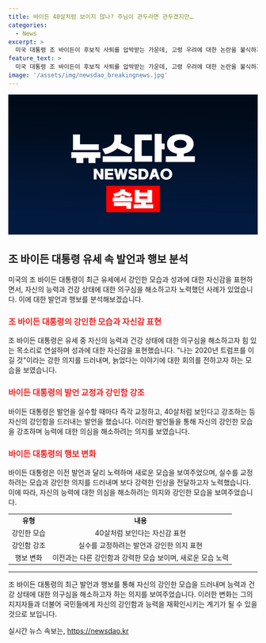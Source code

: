 ```yaml
---
title: 바이든 40살처럼 보이지 않나? 주님이 관두라면 관두겠지만…
categories:
  - News
excerpt: >
  미국 대통령 조 바이든이 후보직 사퇴를 압박받는 가운데, 고령 우려에 대한 논란을 불식하기 위해 힘든 유세를 이어갔다. 바이든은 매디슨의 중학교에서 열린 연설에서 자신의 늙은 모습에 대한 비판을 부인하며 목소리를 높였고, 발언을 교정하며 노력하는 모습을 보였다. 트럼프를 이길 의지를 강조하며 노력을 다짐했지만, 인터뷰에서는 쉬어 보이는 목소리와 피곤해 보이는 표정을 보였다. 지난 TV토론과는 달리 맥락을 벗어나는 발언은 없었다.
feature_text: >
  미국 대통령 조 바이든이 후보직 사퇴를 압박받는 가운데, 고령 우려에 대한 논란을 불식하기 위해 힘든 유세를 이어갔다. 바이든은 매디슨의 중학교에서 열린 연설에서 자신의 늙은 모습에 대한 비판을 부인하며 목소리를 높였고, 발언을 교정하며 노력하는 모습을 보였다. 트럼프를 이길 의지를 강조하며 노력을 다짐했지만, 인터뷰에서는 쉬어 보이는 목소리와 피곤해 보이는 표정을 보였다. 지난 TV토론과는 달리 맥락을 벗어나는 발언은 없었다.
image: '/assets/img/newsdao_breakingnews.jpg'
---
```


<p><img src="/assets/img/newsdao_breakingnews.jpg" alt="ontimetimes 속보" /></p>

<h2 data-ke-size="size26">조 바이든 대통령 유세 속 발언과 행보 분석</h2>

<p data-ke-size="size16">미국의 조 바이든 대통령이 최근 유세에서 강인한 모습과 성과에 대한 자신감을 표현하면서, 자신의 능력과 건강 상태에 대한 의구심을 해소하고자 노력했던 사례가 있었습니다. 이에 대한 발언과 행보를 분석해보겠습니다.</p>

<h3><b><span style="color: #ee2323;">조 바이든 대통령의 강인한 모습과 자신감 표현</span></b></h3>

<p data-ke-size="size16">조 바이든 대통령은 유세 중 자신의 능력과 건강 상태에 대한 의구심을 해소하고자 힘 있는 목소리로 연설하며 성과에 대한 자신감을 표현했습니다. "나는 2020년 트럼프를 이길 것"이라는 강한 의지를 드러내며, 늙었다는 이야기에 대한 회의를 전하고자 하는 모습을 보였습니다.</p>

<h3><b><span style="color: #ee2323;">바이든 대통령의 발언 교정과 강인함 강조</span></b></h3>

<p data-ke-size="size16">바이든 대통령은 발언을 실수할 때마다 즉각 교정하고, 40살처럼 보인다고 강조하는 등 자신의 강인함을 드러내는 발언을 했습니다. 이러한 발언들을 통해 자신의 강인한 모습을 강조하며 능력에 대한 의심을 해소하려는 의지를 보였습니다.</p>

<h3><b><span style="color: #ee2323;">바이든 대통령의 행보 변화</span></b></h3>

<p data-ke-size="size16">바이든 대통령은 이전 발언과 달리 노력하며 새로운 모습을 보여주었으며, 실수를 교정하려는 모습과 강인한 의지를 드러내며 보다 강력한 인상을 전달하고자 노력했습니다. 이에 따라, 자신의 능력에 대한 의심을 해소하려는 의지와 강인한 모습을 보여주었습니다.</p>

<table>
    <tr>
        <td style="text-align: center; height: 17px;"><b>유형</b></td>
        <td style="text-align: center; height: 17px;"><b>내용</b></td>
    </tr>
    <tr>
        <td style="text-align: center; height: 17px;">강인한 모습</td>
        <td style="text-align: center; height: 17px;">40살처럼 보인다는 자신감 표현</td>
    </tr>
    <tr>
        <td style="text-align: center; height: 17px;">강인함 강조</td>
        <td style="text-align: center; height: 17px;">실수를 교정하려는 발언과 강인한 의지 표현</td>
    </tr>
    <tr>
        <td style="text-align: center; height: 17px;">행보 변화</td>
        <td style="text-align: center; height: 17px;">이전과는 다른 강인함과 강력한 모습 보이며, 새로운 모습 노력</td>
    </tr>
</table>

<hr>

<p data-ke-size="size16">조 바이든 대통령의 최근 발언과 행보를 통해 자신의 강인한 모습을 드러내며 능력과 건강 상태에 대한 의구심을 해소하고자 하는 의지를 보여주었습니다. 이러한 변화는 그의 지지자들과 더불어 국민들에게 자신의 강인함과 능력을 재확인시키는 계기가 될 수 있을 것으로 보입니다.</p>
실시간 뉴스 속보는, <a href="https://newsdao.kr" rel="dofollow">https://newsdao.kr</a>


